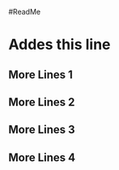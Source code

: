#ReadMe

Addes this line
=============

## More Lines 1 

## More Lines 2

## More Lines 3

## More Lines 4
